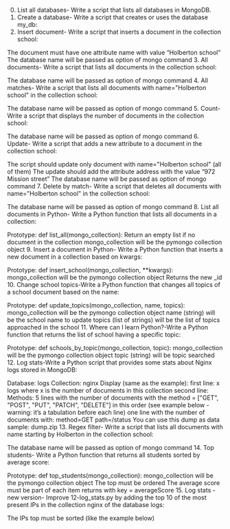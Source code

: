 0. List all databases- Write a script that lists all databases in MongoDB.
1. Create a database- Write a script that creates or uses the database my_db:
2. Insert document- Write a script that inserts a document in the collection school:

The document must have one attribute name with value “Holberton school”
The database name will be passed as option of mongo command
3. All documents- Write a script that lists all documents in the collection school:

The database name will be passed as option of mongo command
4. All matches- Write a script that lists all documents with name="Holberton school" in the collection school:

The database name will be passed as option of mongo command
5. Count- Write a script that displays the number of documents in the collection school:

The database name will be passed as option of mongo command
6. Update- Write a script that adds a new attribute to a document in the collection school:

The script should update only document with name="Holberton school" (all of them)
The update should add the attribute address with the value “972 Mission street”
The database name will be passed as option of mongo command
7. Delete by match- Write a script that deletes all documents with name="Holberton school" in the collection school:

The database name will be passed as option of mongo command
8. List all documents in Python- Write a Python function that lists all documents in a collection:

Prototype: def list_all(mongo_collection):
Return an empty list if no document in the collection
mongo_collection will be the pymongo collection object
9. Insert a document in Python- Write a Python function that inserts a new document in a collection based on kwargs:

Prototype: def insert_school(mongo_collection, **kwargs):
mongo_collection will be the pymongo collection object
Returns the new _id
10. Change school topics-Write a Python function that changes all topics of a school document based on the name:

Prototype: def update_topics(mongo_collection, name, topics):
mongo_collection will be the pymongo collection object
name (string) will be the school name to update
topics (list of strings) will be the list of topics approached in the school
11. Where can I learn Python?-Write a Python function that returns the list of school having a specific topic:

Prototype: def schools_by_topic(mongo_collection, topic):
mongo_collection will be the pymongo collection object
topic (string) will be topic searched
12. Log stats-Write a Python script that provides some stats about Nginx logs stored in MongoDB:

Database: logs
Collection: nginx
Display (same as the example):
first line: x logs where x is the number of documents in this collection
second line: Methods:
5 lines with the number of documents with the method = ["GET", "POST", "PUT", "PATCH", "DELETE"] in this order (see example below - warning: it’s a tabulation before each line)
one line with the number of documents with:
method=GET
path=/status
You can use this dump as data sample: dump.zip
13. Regex filter- Write a script that lists all documents with name starting by Holberton in the collection school:

The database name will be passed as option of mongo command
14. Top students- Write a Python function that returns all students sorted by average score:

Prototype: def top_students(mongo_collection):
mongo_collection will be the pymongo collection object
The top must be ordered
The average score must be part of each item returns with key = averageScore
15. Log stats - new version- Improve 12-log_stats.py by adding the top 10 of the most present IPs in the collection nginx of the database logs:

The IPs top must be sorted (like the example below)
